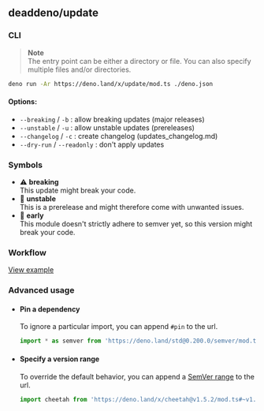 ## deaddeno/update

### CLI

> **Note**\
> The entry point can be either a directory or file. You can also specify
> multiple files and/or directories.

```bash
deno run -Ar https://deno.land/x/update/mod.ts ./deno.json
```

#### Options:

- `--breaking` / `-b` : allow breaking updates (major releases)
- `--unstable` / `-u` : allow unstable updates (prereleases)
- `--changelog` / `-c` : create changelog (updates_changelog.md)
- `--dry-run` / `--readonly` : don't apply updates

### Symbols

- ⚠️ **breaking**
  \
  This update might break your code.
- 🚧 **unstable**
  \
  This is a prerelease and might therefore come with unwanted issues.
- 🤞 **early**
  \
  This module doesn't strictly adhere to semver yet, so this version might break
  your code.

### Workflow

[View example](https://github.com/deaddeno/update/blob/dev/docs/workflow.md)

### Advanced usage

- #### Pin a dependency

  To ignore a particular import, you can append `#pin` to the url.

  ```ts
  import * as semver from 'https://deno.land/std@0.200.0/semver/mod.ts#pin'
  ```

- #### Specify a version range

  To override the default behavior, you can append a
  [SemVer range](https://github.com/deaddeno/update/blob/dev/docs/semver_ranges.md)
  to the url.

  ```ts
  import cheetah from 'https://deno.land/x/cheetah@v1.5.2/mod.ts#~v1.5'
  ```
